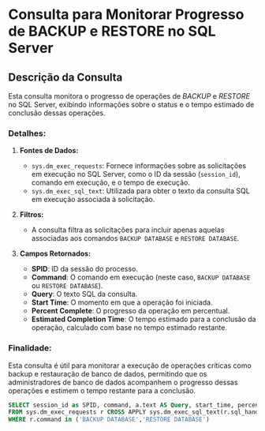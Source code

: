 # Consulta para Monitorar Progresso de BACKUP e RESTORE no SQL Server

## Descrição da Consulta

Esta consulta monitora o progresso de operações de *BACKUP* e *RESTORE* no SQL Server, exibindo informações sobre o status e o tempo estimado de conclusão dessas operações.

### Detalhes:
1. **Fontes de Dados:**
   - `sys.dm_exec_requests`: Fornece informações sobre as solicitações em execução no SQL Server, como o ID da sessão (`session_id`), comando em execução, e o tempo de execução.
   - `sys.dm_exec_sql_text`: Utilizada para obter o texto da consulta SQL em execução associada à solicitação.

2. **Filtros:**
   - A consulta filtra as solicitações para incluir apenas aquelas associadas aos comandos `BACKUP DATABASE` e `RESTORE DATABASE`.

3. **Campos Retornados:**
   - **SPID**: ID da sessão do processo.
   - **Command**: O comando em execução (neste caso, `BACKUP DATABASE` ou `RESTORE DATABASE`).
   - **Query**: O texto SQL da consulta.
   - **Start Time**: O momento em que a operação foi iniciada.
   - **Percent Complete**: O progresso da operação em percentual.
   - **Estimated Completion Time**: O tempo estimado para a conclusão da operação, calculado com base no tempo estimado restante.

### Finalidade:
Esta consulta é útil para monitorar a execução de operações críticas como backup e restauração de banco de dados, permitindo que os administradores de banco de dados acompanhem o progresso dessas operações e estimem o tempo restante para a conclusão.

```SQL
SELECT session_id as SPID, command, a.text AS Query, start_time, percent_complete, dateadd(second,estimated_completion_time/1000, getdate()) as estimated_completion_time
FROM sys.dm_exec_requests r CROSS APPLY sys.dm_exec_sql_text(r.sql_handle) a
WHERE r.command in ('BACKUP DATABASE','RESTORE DATABASE')
```